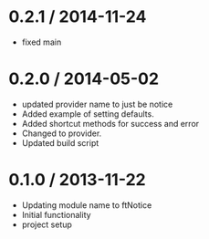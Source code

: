 
0.2.1 / 2014-11-24 
==================

  * fixed main

0.2.0 / 2014-05-02 
==================

  * updated provider name to just be notice
  * Added example of setting defaults.
  * Added shortcut methods for success and error
  * Changed to provider.
  * Updated build script

0.1.0 / 2013-11-22 
==================

  * Updating module name to ftNotice
  * Initial functionality
  * project setup
